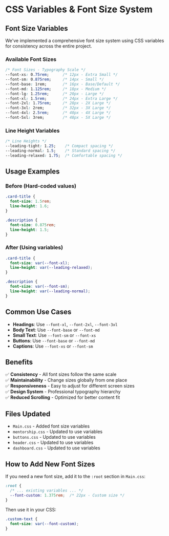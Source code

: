 # CSS Variables & Font Size System

## Font Size Variables

We've implemented a comprehensive font size system using CSS variables for consistency across the entire project.

### Available Font Sizes

```css
/* Font Sizes - Typography Scale */
--font-xs: 0.75rem;      /* 12px - Extra Small */
--font-sm: 0.875rem;     /* 14px - Small */
--font-base: 1rem;       /* 16px - Base/Default */
--font-md: 1.125rem;     /* 18px - Medium */
--font-lg: 1.25rem;      /* 20px - Large */
--font-xl: 1.5rem;       /* 24px - Extra Large */
--font-2xl: 1.75rem;     /* 28px - 2X Large */
--font-3xl: 2rem;        /* 32px - 3X Large */
--font-4xl: 2.5rem;      /* 40px - 4X Large */
--font-5xl: 3rem;        /* 48px - 5X Large */
```

### Line Height Variables

```css
/* Line Heights */
--leading-tight: 1.25;    /* Compact spacing */
--leading-normal: 1.5;    /* Standard spacing */
--leading-relaxed: 1.75;  /* Comfortable spacing */
```

## Usage Examples

### Before (Hard-coded values)
```css
.card-title {
  font-size: 1.5rem;
  line-height: 1.6;
}

.description {
  font-size: 0.875rem;
  line-height: 1.5;
}
```

### After (Using variables)
```css
.card-title {
  font-size: var(--font-xl);
  line-height: var(--leading-relaxed);
}

.description {
  font-size: var(--font-sm);
  line-height: var(--leading-normal);
}
```

## Common Use Cases

- **Headings**: Use `--font-xl`, `--font-2xl`, `--font-3xl`
- **Body Text**: Use `--font-base` or `--font-md`
- **Small Text**: Use `--font-sm` or `--font-xs`
- **Buttons**: Use `--font-base` or `--font-md`
- **Captions**: Use `--font-xs` or `--font-sm`

## Benefits

✅ **Consistency** - All font sizes follow the same scale  
✅ **Maintainability** - Change sizes globally from one place  
✅ **Responsiveness** - Easy to adjust for different screen sizes  
✅ **Design System** - Professional typography hierarchy  
✅ **Reduced Scrolling** - Optimized for better content fit  

## Files Updated

- `Main.css` - Added font size variables
- `mentorship.css` - Updated to use variables
- `buttons.css` - Updated to use variables  
- `header.css` - Updated to use variables
- `dashboard.css` - Updated to use variables

## How to Add New Font Sizes

If you need a new font size, add it to the `:root` section in `Main.css`:

```css
:root {
  /* ... existing variables ... */
  --font-custom: 1.375rem;  /* 22px - Custom size */
}
```

Then use it in your CSS:

```css
.custom-text {
  font-size: var(--font-custom);
}
```
